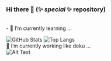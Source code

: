 ### Hi there 👋 (✨ _special_ ✨ repository)
<br>
- 🌱 I’m currently learning ...
<br>
      
 <!-- ![](https://github-readme-stats.vercel.app/api?username=garrati-0k&show_icons=true&theme=dracula&border_radius=5&include_all_commits=true) -->
      
![GitHub Stats](https://github-readme-stats.vercel.app/api?username=corrado98ggg&line_height=31.5&theme=onedark&show_icons=true&count_private=true&include_all_commits=true&hide=contribs,stars)
![Top Langs](https://github-readme-stats.vercel.app/api/top-langs/?username=corrado98ggg&layout=compact&theme=onedark&show)
<br>
🔭 I’m currently working like deku ...
<br>
![Alt Text](https://giphy.com/gifs/reaction-mood-9Y1wF3wx1Dex8w9wxL.gif)

<!--
**corrado98ggg/corrado98ggg** is a ✨ _special_ ✨ repository because its `README.md` (this file) appears on your GitHub profile.

Here are some ideas to get you started:

- 🔭 I’m currently working on ...
- 🌱 I’m currently learning ...
- 👯 I’m looking to collaborate on ...
- 🤔 I’m looking for help with ...
- 💬 Ask me about ...
- 📫 How to reach me: ...
- 😄 Pronouns: ...
- ⚡ Fun fact: ...
-->
